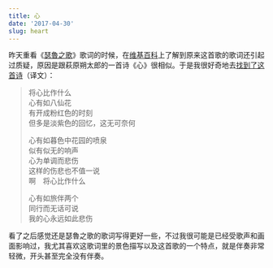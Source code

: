```yaml
---
title: 心
date: '2017-04-30'
slug: heart
---
```


昨天重看《[瑟魯之歌](http://music.163.com/#/song?id=22742166)》歌词的时候，在[维基百科](https://zh.wikipedia.org/wiki/%E7%91%9F%E9%AD%AF%E4%B9%8B%E6%AD%8C)上了解到原来这首歌的歌词还引起过质疑，原因是跟萩原朔太郎的一首诗《心》很相似。于是我很好奇地去[找到了这首诗](http://www.chinapoesy.com/Foreign201C7A81-51C1-4354-8F6D-381B9FA95774.html)（译文）：

> 将心比作什么  
> 心有如八仙花  
> 有开成粉红色的时刻  
> 但多是淡紫色的回忆，这无可奈何
> 
> 心有如暮色中花园的喷泉  
> 似有似无的响声  
> 心为单调而悲伤  
> 这样的伤悲也不值一说  
> 啊　将心比作什么
> 
> 心有如旅伴两个  
同行而无话可说  
我的心永远如此悲伤

看了之后感觉还是瑟魯之歌的歌词写得更好一些，不过我很可能是已经受歌声和画面影响过，我尤其喜欢这歌词里的景色描写以及这首歌的一个特点，就是伴奏非常轻微，开头甚至完全没有伴奏。
